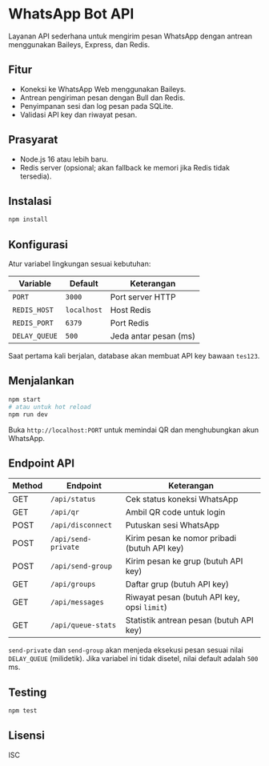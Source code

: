 # WhatsApp Bot API

Layanan API sederhana untuk mengirim pesan WhatsApp dengan antrean menggunakan Baileys, Express, dan Redis.

## Fitur
- Koneksi ke WhatsApp Web menggunakan Baileys.
- Antrean pengiriman pesan dengan Bull dan Redis.
- Penyimpanan sesi dan log pesan pada SQLite.
- Validasi API key dan riwayat pesan.

## Prasyarat
- Node.js 16 atau lebih baru.
- Redis server (opsional; akan fallback ke memori jika Redis tidak tersedia).

## Instalasi
```bash
npm install
```

## Konfigurasi
Atur variabel lingkungan sesuai kebutuhan:

| Variable     | Default    | Keterangan             |
|--------------|-----------|------------------------|
| `PORT`       | `3000`    | Port server HTTP       |
| `REDIS_HOST` | `localhost` | Host Redis            |
| `REDIS_PORT` | `6379`    | Port Redis             |
| `DELAY_QUEUE`| `500`     | Jeda antar pesan (ms)  |

Saat pertama kali berjalan, database akan membuat API key bawaan `tes123`.

## Menjalankan
```bash
npm start
# atau untuk hot reload
npm run dev
```
Buka `http://localhost:PORT` untuk memindai QR dan menghubungkan akun WhatsApp.

## Endpoint API
| Method | Endpoint           | Keterangan |
|--------|-------------------|-----------|
| GET    | `/api/status`      | Cek status koneksi WhatsApp |
| GET    | `/api/qr`          | Ambil QR code untuk login |
| POST   | `/api/disconnect`  | Putuskan sesi WhatsApp |
| POST   | `/api/send-private`| Kirim pesan ke nomor pribadi (butuh API key) |
| POST   | `/api/send-group`  | Kirim pesan ke grup (butuh API key) |
| GET    | `/api/groups`      | Daftar grup (butuh API key) |
| GET    | `/api/messages`    | Riwayat pesan (butuh API key, opsi `limit`) |
| GET    | `/api/queue-stats` | Statistik antrean pesan (butuh API key) |

`send-private` dan `send-group` akan menjeda eksekusi pesan sesuai nilai
`DELAY_QUEUE` (milidetik). Jika variabel ini tidak disetel, nilai default adalah
`500` ms.

## Testing
```bash
npm test
```

## Lisensi
ISC
